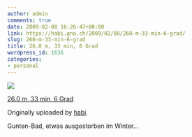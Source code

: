 ```yaml
---
author: admin
comments: true
date: 2009-02-08 16:26:47+00:00
link: https://habi.gna.ch/2009/02/08/260-m-33-min-6-grad/
slug: 260-m-33-min-6-grad
title: 26.0 m, 33 min, 6 Grad
wordpress_id: 1636
categories:
- personal
---
```



 [![](http://farm4.static.flickr.com/3267/3262916253_94d9b5945a_m.jpg)](http://www.flickr.com/photos/habi/3262916253/)
   

 
  [26.0 m, 33 min, 6 Grad](http://www.flickr.com/photos/habi/3262916253/)
    

  Originally uploaded by [habi](http://www.flickr.com/people/habi/).
 



Gunten-Bad, etwas ausgestorben im Winter...
  

